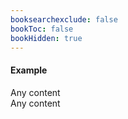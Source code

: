 ```yaml
---
booksearchexclude: false
bookToc: false
bookHidden: true
---
```

#### Example

<div class="snippet">
<furo-ui5-section heading="HEADING TEXT">
   <furo-ui5-subsection heading="Subsection Title">
     <furo-horizontal-flex slot="action"><ui5-button icon="add"></ui5-button></furo-horizontal-flex>
     <div>Any content</div>
     <more-content slot="more"></more-content>
   </furo-ui5-subsection>
   <furo-ui5-subsection heading="Another Subsection">
     <furo-horizontal-flex slot="action"><ui5-button icon="delete"></ui5-button></furo-horizontal-flex>
     <div>Any content</div>
     <more-content slot="more"></more-content>
   </furo-ui5-subsection>
 </furo-ui5-section>
</div>
